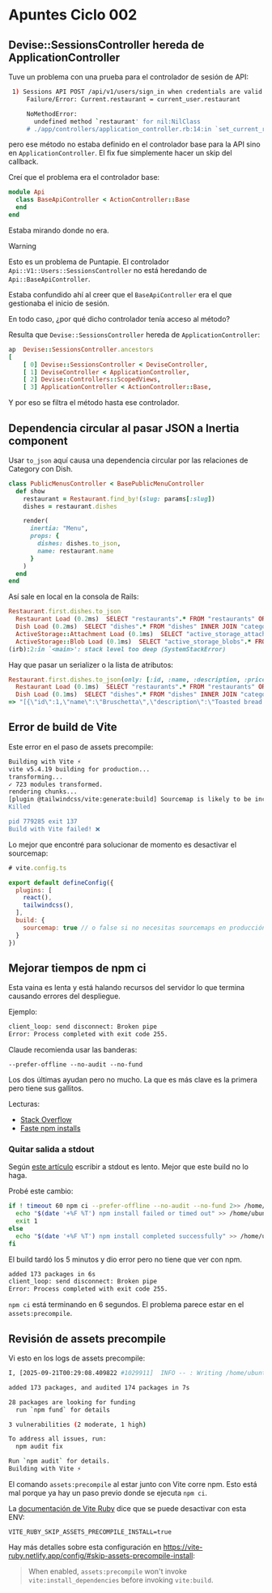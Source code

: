 # Apuntes Ciclo 002

## Devise::SessionsController hereda de ApplicationController

Tuve un problema con una prueba para el controlador de sesión de API:
```bash
 1) Sessions API POST /api/v1/users/sign_in when credentials are valid returns a JWT token and user information
     Failure/Error: Current.restaurant = current_user.restaurant

     NoMethodError:
       undefined method `restaurant' for nil:NilClass
     # ./app/controllers/application_controller.rb:14:in `set_current_restaurant'
```

pero ese método no estaba definido en el controlador base para la API sino en `ApplicationController`. El fix fue simplemente hacer un skip del callback.

Creí que el problema era el controlador base:
```ruby
module Api
  class BaseApiController < ActionController::Base
  end
end
```

Estaba mirando donde no era.

> [!Warning]
> Esto es un problema de Puntapie. El controlador `Api::V1::Users::SessionsController` no está heredando de `Api::BaseApiController`.

Estaba confundido ahí al creer que el `BaseApiController` era el que gestionaba el inicio de sesión.

En todo caso, ¿por qué dicho controlador tenía acceso al método?

Resulta que `Devise::SessionsController` hereda de `ApplicationController`:
```ruby
ap  Devise::SessionsController.ancestors
[
    [ 0] Devise::SessionsController < DeviseController,
    [ 1] DeviseController < ApplicationController,
    [ 2] Devise::Controllers::ScopedViews,
    [ 3] ApplicationController < ActionController::Base,
```

Y por eso se filtra el método hasta ese controlador.

## Dependencia circular al pasar JSON a Inertia component

Usar `to_json` aquí causa una dependencia circular por las relaciones de Category con Dish.
```ruby
class PublicMenusController < BasePublicMenuController
  def show
    restaurant = Restaurant.find_by!(slug: params[:slug])
    dishes = restaurant.dishes

    render(
      inertia: "Menu",
      props: {
        dishes: dishes.to_json,
        name: restaurant.name
      }
    )
  end
end
```

Así sale en local en la consola de Rails:
```ruby
Restaurant.first.dishes.to_json
  Restaurant Load (0.2ms)  SELECT "restaurants".* FROM "restaurants" ORDER BY "restaurants"."id" ASC LIMIT ?  [["LIMIT", 1]]
  Dish Load (0.2ms)  SELECT "dishes".* FROM "dishes" INNER JOIN "categories" ON "dishes"."category_id" = "categories"."id" WHERE "categories"."restaurant_id" = ?  [["restaurant_id", 1]]
  ActiveStorage::Attachment Load (0.1ms)  SELECT "active_storage_attachments".* FROM "active_storage_attachments" WHERE "active_storage_attachments"."record_id" = ? AND "active_storage_attachments"."record_type" = ? AND "active_storage_attachments"."name" = ? LIMIT ?  [["record_id", 1], ["record_type", "Dish"], ["name", "photo"], ["LIMIT", 1]]
  ActiveStorage::Blob Load (0.1ms)  SELECT "active_storage_blobs".* FROM "active_storage_blobs" WHERE "active_storage_blobs"."id" = ? LIMIT ?  [["id", 2], ["LIMIT", 1]]
(irb):2:in `<main>': stack level too deep (SystemStackError)
```

Hay que pasar un serializer o la lista de atributos:
```ruby
Restaurant.first.dishes.to_json(only: [:id, :name, :description, :price, :enabled])
  Restaurant Load (0.1ms)  SELECT "restaurants".* FROM "restaurants" ORDER BY "restaurants"."id" ASC LIMIT ?  [["LIMIT", 1]]
  Dish Load (0.1ms)  SELECT "dishes".* FROM "dishes" INNER JOIN "categories" ON "dishes"."category_id" = "categories"."id" WHERE "categories"."restaurant_id" = ?  [["restaurant_id", 1]]
=> "[{\"id\":1,\"name\":\"Bruschetta\",\"description\":\"Toasted bread with tomatoes and basil\",\"price\":8500,\"enabled\":true},{\"id\":2,\"name\":\"Calamari Rings Powa\",\"description\":\"Fried squid rings with marinara sauce\",\"price\":1200,\"enabled\":true},{\"id\":3,\"name\":\"Grilled Salmon\",\"description\":\"Fresh salmon with lemon herbs\",\"price\":2500,\"enabled\":true},{\"id\":4,\"name\":\"Chicken Parmesan\",\"description\":\"Breaded chicken with marinara and cheese\",\"price\":2200,\"enabled\":true},{\"id\":5,\"name\":\"Vegetable Pasta Piwa\",\"description\":\"Penne pasta with seasonal vegetables\",\"price\":1800,\"enabled\":true},{\"id\":6,\"name\":\"Tiramisu\",\"description\":\"Classic Italian dessert\",\"price\":900,\"enabled\":true},{\"id\":7,\"name\":\"Chocolate Cake\",\"description\":\"Rich chocolate cake with vanilla ice cream\",\"price\":800,\"enabled\":true},{\"id\":8,\"name\":\"Sancocho de Mondongo\",\"description\":\"sancochazo\",\"price\":20000,\"enabled\":true},{\"id\":9,\"name\":\"Pataconales\",\"description\":\"Patacon sabrosono\",\"price\":8900,\"enabled\":true}]"
```

## Error de build de Vite

Este error en el paso de assets precompile:
```bash
Building with Vite ⚡️
vite v5.4.19 building for production...
transforming...
✓ 723 modules transformed.
rendering chunks...
[plugin @tailwindcss/vite:generate:build] Sourcemap is likely to be incorrect: a plugin (@tailwindcss/vite:generate:build) was used to transform files, but didn't generate a sourcemap for the transformation. Consult the plugin documentation for help
Killed

pid 779285 exit 137
Build with Vite failed! ❌
```

Lo mejor que encontré para solucionar de momento es desactivar el sourcemap:
```js
# vite.config.ts

export default defineConfig({
  plugins: [
    react(),
    tailwindcss(),
  ],
  build: {
    sourcemap: true // o false si no necesitas sourcemaps en producción
  }
})
```

## Mejorar tiempos de npm ci

Esta vaina es lenta y está halando recursos del servidor lo que termina causando errores del despliegue.

Ejemplo:
```bash
client_loop: send disconnect: Broken pipe
Error: Process completed with exit code 255.
```

Claude recomienda usar las banderas:
```
--prefer-offline --no-audit --no-fund
```

Los dos últimas ayudan pero no mucho. La que es más clave es la primera pero tiene sus gallitos.

Lecturas:

- [Stack Overflow](https://stackoverflow.com/questions/55230628/is-there-a-way-to-speedup-npm-ci-using-cache)
- [Faste npm installs](https://www.tiernok.com/posts/2019/faster-npm-installs-during-ci)

### Quitar salida a stdout

Según [este artículo](https://jeromewu.github.io/how-to-speed-up-node-js-modules-installation/) escribir a stdout es lento. Mejor que este build no lo haga.

Probé este cambio:
```bash
if ! timeout 60 npm ci --prefer-offline --no-audit --no-fund 2>> /home/ubuntu/supermenu/deployment_logs/012_npm_install.log; then
  echo "$(date '+%F %T') npm install failed or timed out" >> /home/ubuntu/supermenu/deployment_logs/012_npm_install.log
  exit 1
else
  echo "$(date '+%F %T') npm install completed successfully" >> /home/ubuntu/supermenu/deployment_logs/012_npm_install.log
fi
```

El build tardó los 5 minutos y dio error pero no tiene que ver con npm.

```bash
added 173 packages in 6s
client_loop: send disconnect: Broken pipe
Error: Process completed with exit code 255.
```

`npm ci` está terminando en 6 segundos. El problema parece estar en el `assets:precompile`.

## Revisión de assets precompile

Vi esto en los logs de assets precompile:
```bash
I, [2025-09-21T00:29:08.409822 #1029911]  INFO -- : Writing /home/ubuntu/supermenu/deployments/api-release/public/assets/actioncable.esm-06609b0ecaffe2ab952021b9c8df8b6c68f65fc23bee728fc678a2605e1ce132.js.gz

added 173 packages, and audited 174 packages in 7s

28 packages are looking for funding
  run `npm fund` for details

3 vulnerabilities (2 moderate, 1 high)

To address all issues, run:
  npm audit fix

Run `npm audit` for details.
Building with Vite ⚡️
```

El comando `assets:precompile` al estar junto con Vite corre npm. Esto está mal porque ya hay un paso previo donde se ejecuta `npm ci`.

La [documentación de Vite Ruby](https://vite-ruby.netlify.app/guide/deployment.html#disabling-node-modules-installation-in-assets-precompile) dice que se puede desactivar con esta ENV:
```
VITE_RUBY_SKIP_ASSETS_PRECOMPILE_INSTALL=true
```

Hay más detalles sobre esta configuración en https://vite-ruby.netlify.app/config/#skip-assets-precompile-install:
> When enabled, `assets:precompile` won't invoke `vite:install_dependencies` before invoking `vite:build`.

